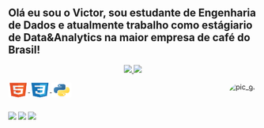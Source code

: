 ## Olá eu sou o Victor, sou estudante de Engenharia de Dados e atualmente trabalho como estágiario de Data&Analytics na maior empresa de café do Brasil!
<div align="center">
  <a href="https://github.com/VtorMuniz/VtorMuniz/">
  <img height="120em" src="https://github-readme-stats.vercel.app/api?username=vtormuniz&show_icons=true&theme=dracula&include_all_commits=true&count_private=true"/>
  <img height="120em" src="https://github-readme-stats.vercel.app/api/top-langs/?username=vtormuniz&layout=compact&langs_count=7&theme=dracula"/>
</div>
<div style="display: inline_block"><br>
 
  <img align="center" alt="Rafa-HTML" height="30" width="40" src="https://raw.githubusercontent.com/devicons/devicon/master/icons/html5/html5-original.svg">
  <img align="center" alt="Rafa-CSS" height="30" width="40" src="https://raw.githubusercontent.com/devicons/devicon/master/icons/css3/css3-original.svg">
  <img align="center" alt="Rafa-Python" height="30" width="40" src="https://raw.githubusercontent.com/devicons/devicon/master/icons/python/python-original.svg">
  
  <img align="right" alt="pic_gif" height="150" style="border-radius:50px;" src="https://68.media.tumblr.com/188f7ec2b4dc7c1e7d8ab20d939d8fb9/tumblr_n5uf3kY05Y1r3maj7o1_500.gif">
</div>
  
  ##
 
<div> 
 
 <a href="https://discord.gg/d6KyFHaq" target="_blank"><img src="https://img.shields.io/badge/Discord-7289DA?style=for-the-badge&logo=discord&logoColor=white" target="_blank"></a> 
  <a href = "mailto:victormuniz1998@gmail.com"><img src="https://img.shields.io/badge/-Gmail-%23333?style=for-the-badge&logo=gmail&logoColor=white" target="_blank"></a>
  <a href="https://www.linkedin.com/in/vtormuniz/" target="_blank"><img src="https://img.shields.io/badge/-LinkedIn-%230077B5?style=for-the-badge&logo=linkedin&logoColor=white" target="_blank"></a> 
 

